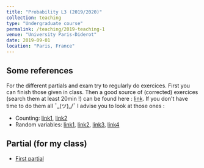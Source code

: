 ```yaml
---
title: "Probability L3 (2019/2020)"
collection: teaching
type: "Undergraduate course"
permalink: /teaching/2019-teaching-1
venue: "University Paris-Diderot"
date: 2019-09-01
location: "Paris, France"
---
```


[](https://www.google.com/)






## Some references 
For the different partials and exam try to regularly do exercices. First you can finish those given in class. Then a good source of (corrected) exercices (search them at least 20min !) can be found here : [link](http://www.bibmath.net/ressources/index.php?action=affiche&quoi=bde/proba.html). If you don't have time to do them all ¯\_(ツ)_/¯  I advise you to look at those ones :
- Counting: [link1](http://www.bibmath.net/ressources/index.php?action=affiche&quoi=bde/proba/denombrement-theo&type=fexo), [link2](http://www.bibmath.net/ressources/index.php?action=affiche&quoi=bde/proba/denombrement&type=fexo)
- Random variables: [link1](http://www.bibmath.net/ressources/index.php?action=affiche&quoi=bde/proba/vacontinue&type=fexo), [link2](http://www.bibmath.net/ressources/index.php?action=affiche&quoi=bde/proba/vacontinueusuelles&type=fexo),  [link3](http://www.bibmath.net/ressources/index.php?action=affiche&quoi=bde/proba/vagenerale&type=fexo), [link4](http://www.bibmath.net/ressources/index.php?action=affiche&quoi=bde/proba/vectalea&type=fexo)


## Partial (for my class)
- [First partial](https://enzoMiller.github.io/files/Interro1A.pdf)
